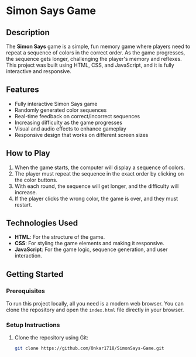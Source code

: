 # Simon Says Game

## Description

The **Simon Says** game is a simple, fun memory game where players need to repeat a sequence of colors in the correct order. As the game progresses, the sequence gets longer, challenging the player's memory and reflexes. This project was built using HTML, CSS, and JavaScript, and it is fully interactive and responsive.

## Features

- Fully interactive Simon Says game
- Randomly generated color sequences
- Real-time feedback on correct/incorrect sequences
- Increasing difficulty as the game progresses
- Visual and audio effects to enhance gameplay
- Responsive design that works on different screen sizes

## How to Play

1. When the game starts, the computer will display a sequence of colors.
2. The player must repeat the sequence in the exact order by clicking on the color buttons.
3. With each round, the sequence will get longer, and the difficulty will increase.
4. If the player clicks the wrong color, the game is over, and they must restart.

## Technologies Used

- **HTML**: For the structure of the game.
- **CSS**: For styling the game elements and making it responsive.
- **JavaScript**: For the game logic, sequence generation, and user interaction.

## Getting Started

### Prerequisites

To run this project locally, all you need is a modern web browser. You can clone the repository and open the `index.html` file directly in your browser.

### Setup Instructions

1. Clone the repository using Git:
   ```bash
   git clone https://github.com/Onkar1718/SimonSays-Game.git
